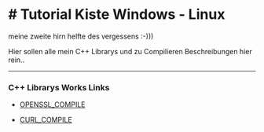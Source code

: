 <h1># Tutorial Kiste Windows  - Linux</h1>


meine zweite hirn helfte des vergessens :-)))

Hier sollen alle mein C++ Librarys und zu Compilieren Beschreibungen hier rein..

<hr>

<h3>C++ Librarys Works Links</h3>

* [OPENSSL_COMPILE](https://github.com/thunderbird2013/readme_tutorials/blob/main/openssl_compile.md)

* [CURL_COMPILE](https://github.com/thunderbird2013/readme_tutorials/blob/main/curl_compile.md)
